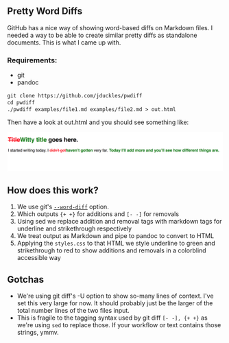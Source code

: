 ## Pretty Word Diffs

GitHub has a nice way of showing word-based diffs on Markdown files. I needed a way to be able to create similar pretty diffs as standalone documents. This is what I came up with.  

### Requirements:

* git
* pandoc 


```
git clone https://github.com/jduckles/pwdiff
cd pwdiff 
./pwdiff examples/file1.md examples/file2.md > out.html
```
Then have a look at out.html and you should see something like:

![Pretty diffs](https://github.com/jduckles/pwdiff/blob/master/example/output.png?raw=true)


## How does this work?

1. We use git's [`--word-diff`](https://git-scm.com/docs/git-diff#Documentation/git-diff.txt---word-diffltmodegt) option. 
2. Which outputs `{+ +}` for additions and `[- -]` for removals
3. Using sed we replace addition and removal tags with markdown tags for underline and strikethrough respectively
4. We treat output as Markdown and pipe to pandoc to convert to HTML
5. Applying the `styles.css` to that HTML we style underline to green and strikethrough to red to show additions and removals in a colorblind accessible way

## Gotchas 

* We're using git diff's -U option to show so-many lines of context. I've set this very large for now. It should probably just be the larger of the total number lines of the two files input.
* This is fragile to the tagging syntax used by git diff ``[- -], {+ +}`` as we're using `sed` to replace those. If your workflow or text contains those strings, ymmv.
